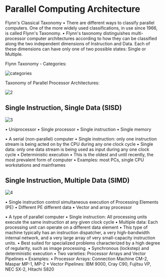 # Parallel Computing Architecture

Flynn's Classical Taxonomy
• There are different ways to classify parallel computers. One of the
more widely used classifications, in use since 1966, is called Flynn's
Taxonomy.
• Flynn's taxonomy distinguishes multi-processor computer
architectures according to how they can be classified along the two
independent dimensions of Instruction and Data. Each of these
dimensions can have only one of two possible states: Single or
Multiple.

Flynn Taxonomy - Categories:

![categories](https://www.google.com/url?sa=i&url=https%3A%2F%2Fwww.geeksforgeeks.org%2Fcomputer-architecture-flynns-taxonomy%2F&psig=AOvVaw1tlxYsPG2w6h4Q5ffVR7oH&ust=1696920078311000&source=images&cd=vfe&opi=89978449&ved=0CBEQjRxqFwoTCIiS1YWu6IEDFQAAAAAdAAAAABAE)

Taxonomy of Parallel Processor Architectures:

![2](https://www.researchgate.net/publication/358119371/figure/fig1/AS:1116456372699137@1643195350458/A-taxonomy-of-parallel-processor-architectures.ppm)

## Single Instruction, Single Data (SISD)

![3](https://upload.wikimedia.org/wikipedia/commons/a/ae/SISD.svg)

• Uniprocessor
• Single processor
• Single instruction
• Single memory

• A serial (non-parallel) computer
• Single instruction: only one instruction
stream is being acted on by the CPU during
any one clock cycle
• Single data: only one data stream is being
used as input during any one clock cycle
• Deterministic execution
• This is the oldest and until recently, the
most prevalent form of computer
• Examples: most PCs, single CPU
workstations and mainframes 

## Single Instruction, Multiple Data (SIMD)

![4](https://upload.wikimedia.org/wikipedia/commons/thumb/c/ce/SIMD2.svg/220px-SIMD2.svg.png)

• Single instruction
control simultaneous
execution of
Processing Elements
(PE)
• Different PE different
data
• Vector and array
processor

• A type of parallel computer
• Single instruction: All processing units execute the same instruction at any given clock cycle
• Multiple data: Each processing unit can operate on a different data element
• This type of machine typically has an instruction dispatcher, a very high-bandwidth internal
network, and a very large array of very small-capacity instruction units.
• Best suited for specialized problems characterized by a high degree of regularity, such as
image processing.
• Synchronous (lockstep) and deterministic execution
• Two varieties: Processor Arrays and Vector Pipelines
• Examples:
• Processor Arrays: Connection Machine CM-2, Maspar MP-1, MP-2
• Vector Pipelines: IBM 9000, Cray C90, Fujitsu VP, NEC SX-2, Hitachi S820


